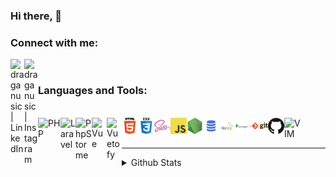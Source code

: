 ### Hi there, 👋

### Connect with me:
[<img align="left" alt="draganusic | LinkedIn" width="22px" src="https://cdn.jsdelivr.net/npm/simple-icons@v3/icons/linkedin.svg" />][linkedin]
[<img align="left" alt="draganusic | Instagram" width="22px" src="https://cdn.jsdelivr.net/npm/simple-icons@v3/icons/instagram.svg" />][instagram]

<br/>

### Languages and Tools:

<br/>
<img align="left" alt="PHP" width="36px" src="https://upload.wikimedia.org/wikipedia/commons/2/27/PHP-logo.svg"/>
<img align="left" alt="Laravel" width="24px" src="https://seeklogo.com/images/L/laravel-logo-9B01588B1F-seeklogo.com.png"/>
<img align="left" alt="PhpStorme" width="26px" src="https://upload.wikimedia.org/wikipedia/commons/thumb/d/d0/Phpstorm.png/300px-Phpstorm.png"/>
<img align="left" alt="Vue" width="24px" src="https://lilly021.com/wp-content/uploads/2019/03/1200px-Vue.js_Logo_2.svg.png"/>
<img align="left" alt="Vuetofy" width="24px" src="https://seeklogo.com/images/V/vuetify-logo-3BCF73C928-seeklogo.com.png"/>
<img align="left" alt="HTML5" width="26px" src="https://raw.githubusercontent.com/github/explore/80688e429a7d4ef2fca1e82350fe8e3517d3494d/topics/html/html.png"/>
<img align="left" alt="CSS3" width="26px" src="https://raw.githubusercontent.com/github/explore/80688e429a7d4ef2fca1e82350fe8e3517d3494d/topics/css/css.png"/>
<img align="left" alt="Sass" width="26px" src="https://raw.githubusercontent.com/github/explore/80688e429a7d4ef2fca1e82350fe8e3517d3494d/topics/sass/sass.png"/>
<img align="left" alt="JavaScript" width="26px" src="https://raw.githubusercontent.com/github/explore/80688e429a7d4ef2fca1e82350fe8e3517d3494d/topics/javascript/javascript.png"/> 
<img align="left" alt="Node.js" width="26px" src="https://raw.githubusercontent.com/github/explore/80688e429a7d4ef2fca1e82350fe8e3517d3494d/topics/nodejs/nodejs.png"/>
<img align="left" alt="SQL" width="26px" src="https://raw.githubusercontent.com/github/explore/80688e429a7d4ef2fca1e82350fe8e3517d3494d/topics/sql/sql.png"/>
<img align="left" alt="MySQL" width="26px" src="https://raw.githubusercontent.com/github/explore/80688e429a7d4ef2fca1e82350fe8e3517d3494d/topics/mysql/mysql.png"/>
<img align="left" alt="MongoDB" width="26px" src="https://raw.githubusercontent.com/github/explore/80688e429a7d4ef2fca1e82350fe8e3517d3494d/topics/mongodb/mongodb.png"/>
<img align="left" alt="Git" width="26px" src="https://raw.githubusercontent.com/github/explore/80688e429a7d4ef2fca1e82350fe8e3517d3494d/topics/git/git.png"/>
<img align="left" alt="GitHub" width="26px" src="https://raw.githubusercontent.com/github/explore/78df643247d429f6cc873026c0622819ad797942/topics/github/github.png" />
<img align="left" alt="VIM" width="26px" src="https://upload.wikimedia.org/wikipedia/commons/9/9f/Vimlogo.svg" />
<br />

<br />

---
<details>
  <summary>Github Stats</summary>
  <img align="left" alt="DraganUD's Github Stats" src="https://github-readme-stats.codestackr.vercel.app/api?username=DraganUS&show_icons=true&hide_border=true" />
</details>

[instagram]: https://www.instagram.com/draganusic
[linkedin]: https://www.linkedin.com/in/draganusic